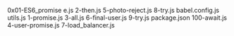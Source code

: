 0x01-ES6_promise
e.js  2-then.js          5-photo-reject.js   8-try.js   babel.config.js  utils.js
1-promise.js  3-all.js           6-final-user.js     9-try.js   package.json
100-await.js  4-user-promise.js  7-load_balancer.js

